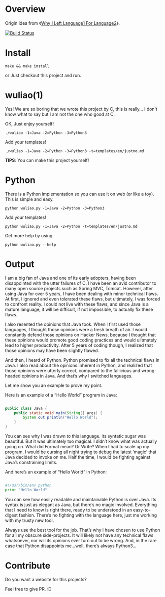 # Overview

Origin idea from 《[Why I Left Language1 For Language2](https://medium.com/@igorhorst/why-i-left-language-1-for-language-2-1d2fa418cd4c#.jn9fhmhn8)》.

[![Build Status](https://travis-ci.org/qiajigou/why-I-left-language1-for-language2.svg?branch=master)](https://travis-ci.org/qiajigou/why-I-left-language1-for-language2)

# Install

```
make && make install
```

or Just checkout this project and run.

# wuliao(1)

Yes! We are so boring that we wrote this project by C, this is really... I don't know what to say but I am not the one who good at C.

OK, Just enjoy yourself!

```
./wuliao -1=Java -2=Python -3=Python3
```

Add your templates!

```
./wuliao -1=Java -2=Python -3=Python3 -t=templates/en/justno.md
```

**TIPS**: You can make this project yourself!

# Python

There is a Python implementation so you can use it on web (or like a toy). This is simple and easy.

```
python wuliao.py -1=Java -2=Python -3=Python3
```

Add your templates!

```
python wuliao.py -1=Java -2=Python -t=templates/en/justno.md
```

Get more help by using:

```
python wuliao.py --help
```

# Output

I am a big fan of Java and one of its early adopters, having been disappointed with the utter failures of C. I have been an avid contributor to many open source projects such as Spring MVC, Tomcat. However, after using Java for over 5 years, I have been dealing with minor technical flaws. At first, I ignored and even tolerated these flaws, but ultimately, I was forced to confront reality. I could not live with these flaws, and since Java is a mature language, it will be difficult, if not impossible, to actually fix these flaws.

I also resented the opinions that Java took. When I first used those languages, I thought those opinions were a fresh breath of air. I would constantly defend those opinions on Hacker News, because I thought that these opinions would promote good coding practices and would ulitmately lead to higher productivity. After 5 years of coding though, I realized that those opinions may have been slightly flawed.

And then, I heard of Python. Python promised to fix all the technical flaws in Java. I also read about the opinions inherent in Python, and realized that those opinions were utterly correct, compared to the fallicious and wrong-headed opinions in Java. And that’s why I switched languages.

Let me show you an example to prove my point.

Here is an example of a “Hello World” program in Java:

```Java

public class Java {
    public static void main(String[] args) {
        System.out.println("Hello World");
    }
}

```

You can see why I was drawn to this language. Its syntatic sugar was beautiful. But it was ultimately too magical. I didn’t know what was actually going on. What did Format mean? Or Write? When I had to scale up my program, I would be cursing all night trying to debug the latest ‘magic’ that Java decided to invoke on me. Half the time, I would be fighting against Java’s constraining limits.

And here’s an example of “Hello World” in Python:

```Python

#!/usr/bin/env python
print "Hello World"

```

You can see how easily readable and maintainable Python is over Java. Its syntax is just as elegant as Java, but there’s no magic involved. Everything that I need to know is right there, ready to be understood in an easy-to-digest fashion. There’s no fighting with the language here, just me working with my trusty new tool.

Always use the best tool for the job. That’s why I have chosen to use Python for all my obscure side-projects. It will likely not have any technical flaws whatsoever, nor will its opinions ever turn out to be wrong. And, in the rare case that Python disappoints me…well, there’s always Python3…

# Contribute

Do you want a website for this projects?

Feel free to give PR. :D
